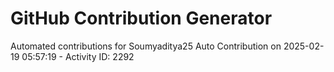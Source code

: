 # GitHub Contribution Generator
Automated contributions for Soumyaditya25
Auto Contribution on 2025-02-19 05:57:19 - Activity ID: 2292

